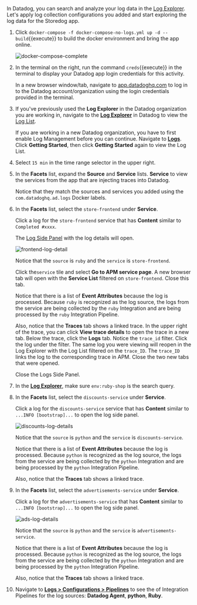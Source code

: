 In Datadog, you can search and analyze your log data in the <a href="https://docs.datadoghq.com/logs/explorer/" target="_blank">Log Explorer</a>. Let's apply log collection configurations you added and start exploring the log data for the Storedog app.

1. Click `docker-compose -f docker-compose-no-logs.yml up -d --build`{{execute}} to build the docker environment and bring the app online. 

    ![docker-compose-complete](collectlogsapp/assets/docker-compose-complete.png)

2. In the terminal on the right, run the command `creds`{{execute}} in the terminal to display your Datadog app login credentials for this activity.

    In a new browser window/tab, navigate to <a href="https://app.datadoghq.com/account/login" target="_datadog">app.datadoghq.com</a> to log in to the Datadog account/organization using the login credentials provided in the terminal.  

3. If you've previously used the **Log Explorer** in the Datadog organization you are working in, navigate to the <a href="https://app.datadoghq.com/logs" target="_datadog">**Log Explorer**</a> in Datadog to view the <a href="https://docs.datadoghq.com/logs/explorer/list/" target="_blank">Log List</a>. 

    If you are working in a new Datadog organization, you have to first enable Log Management before you can continue. Navigate to <a href="https://app.datadoghq.com/logs" target="_datadog">**Logs**</a>. Click **Getting Started**, then click **Getting Started** again to view the Log List.

5. Select `15 min` in the time range selector in the upper right.

6. In the **Facets** list, expand the **Source** and **Service** lists. **Service** to view the services from the app that are injecting traces into Datadog. 

    Notice that they match the sources and services you added using the `com.datadoghq.ad.logs` Docker labels.

6. In the **Facets** list, select the `store-frontend` under **Service**.

    Click a log for the `store-frontend` service that has **Content** similar to `Completed #xxxx`.

    The <a href="https://docs.datadoghq.com/logs/explorer/#the-log-side-panel" target="_blank">Log Side Panel</a> with the log details will open.

    ![frontend-log-detail](collectlogsapp/assets/frontend-log-detail.png)
    
    Notice that the `source` is `ruby` and the `service` is `store-frontend`.

    Click the`service` tile and select **Go to APM service page**. A new browser tab will open with the **Service List** filtered on `store-frontend`. Close this tab.

    Notice that there is a list of **Event Attributes** because the log is processed. Because `ruby` is recognized as the log source, the logs from the service are being collected by the `ruby` Integration and are being processed by the `ruby` Integration Pipeline.
    
    Also, notice that the **Traces** tab shows a linked trace. In the upper right of the trace, you can click **View trace details** to open the trace in a new tab. Below the trace, click the **Logs** tab. Notice the `trace_id` filter. Click the log under the filter. The same log you were viewing will reopen in the Log Explorer with the Log List filtered on the `trace_ID`. The `trace_ID` links the log to the corresponding trace in APM. Close the two new tabs that were opened.

    Close the Logs Side Panel.

7. In the <a href="https://app.datadoghq.com/logs" target="_datadog">**Log Explorer**</a>, make sure `env:ruby-shop` is the search query.

8. In the **Facets** list, select the `discounts-service` under **Service**.

    Click a log for the `discounts-service` service that has **Content** similar to `...INFO [bootstrap]...` to open the log side panel.

    ![discounts-log-details](collectlogsapp/assets/discounts-log-details.png)
    
    Notice that the `source` is `python` and the `service` is `discounts-service`. 

    Notice that there is a list of **Event Attributes** because the log is processed. Because `python` is recognized as the log source, the logs from the service are being collected by the `python` Integration and are being processed by the `python` Integration Pipeline.

    Also, notice that the **Traces** tab shows a linked trace.

9. In the **Facets** list, select the `advertisements-service` under **Service**.

    Click a log for the `advertisements-service` that has **Content** similar to `...INFO [bootstrap]...` to open the log side panel.

    ![ads-log-details](collectlogsapp/assets/ads-log-details.png)
    
    Notice that the `source` is `python` and the `service` is `advertisements-service`. 

    Notice that there is a list of **Event Attributes** because the log is processed. Because `python` is recognized as the log source, the logs from the service are being collected by the `python` Integration and are being processed by the `python` Integration Pipeline.

    Also, notice that the **Traces** tab shows a linked trace.

10. Navigate to <a href="https://app.datadoghq.com/logs/pipelines" target="_datadog">**Logs > Configurations > Pipelines**</a> to see the of Integration Pipelines for the log sources: **Datadog Agent**, **python**, **Ruby**.